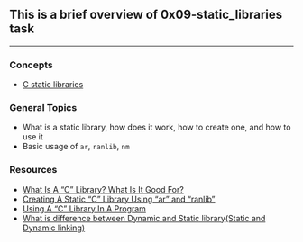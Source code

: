 ## This is a brief overview of 0x09-static_libraries task
___

### **Concepts**
* [C static libraries](https://intranet.alxswe.com/concepts/61)


### **General Topics**
* What is a static library, how does it work, how to create one, and how to use it
* Basic usage of `ar`, `ranlib`, `nm`


### **Resources**
* [What Is A “C” Library? What Is It Good For?](https://intranet.alxswe.com/rltoken/XB1iH0qE6gshx0x8TfRAPQ)
* [Creating A Static “C” Library Using “ar” and “ranlib”](https://intranet.alxswe.com/rltoken/XB1iH0qE6gshx0x8TfRAPQ)
* [Using A “C” Library In A Program](https://intranet.alxswe.com/rltoken/XB1iH0qE6gshx0x8TfRAPQ)
* [What is difference between Dynamic and Static library(Static and Dynamic linking)](https://intranet.alxswe.com/rltoken/PexOGO-npR_ZDQk-SpOR9g)
